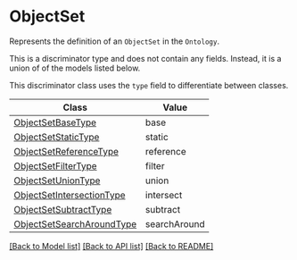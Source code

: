 # ObjectSet

Represents the definition of an `ObjectSet` in the `Ontology`.

This is a discriminator type and does not contain any fields. Instead, it is a union
of of the models listed below.

This discriminator class uses the `type` field to differentiate between classes.

| Class | Value
| ------------ | -------------
[ObjectSetBaseType](ObjectSetBaseType.md) | base
[ObjectSetStaticType](ObjectSetStaticType.md) | static
[ObjectSetReferenceType](ObjectSetReferenceType.md) | reference
[ObjectSetFilterType](ObjectSetFilterType.md) | filter
[ObjectSetUnionType](ObjectSetUnionType.md) | union
[ObjectSetIntersectionType](ObjectSetIntersectionType.md) | intersect
[ObjectSetSubtractType](ObjectSetSubtractType.md) | subtract
[ObjectSetSearchAroundType](ObjectSetSearchAroundType.md) | searchAround


[[Back to Model list]](../../../README.md#models-v2-link) [[Back to API list]](../../../README.md#apis-v2-link) [[Back to README]](../../../README.md)

